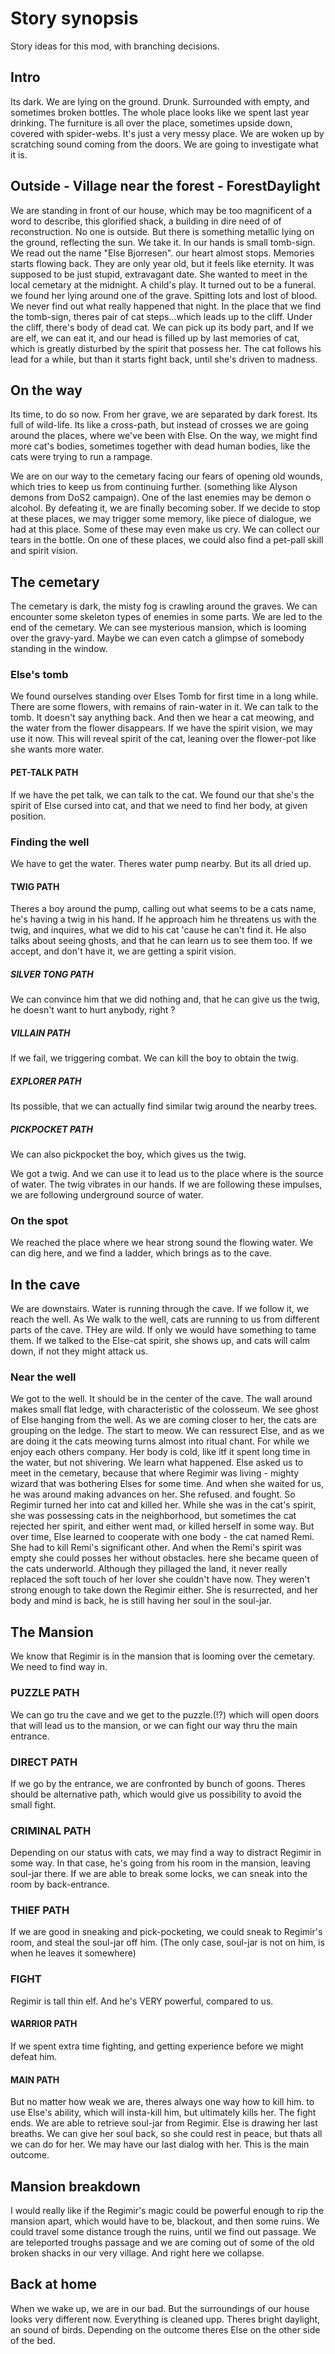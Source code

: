 # Story synopsis

Story ideas for this mod, with branching decisions.

## Intro

Its dark. We are lying on the ground. Drunk. Surrounded with empty, and sometimes
broken bottles. The whole place looks like we spent last year drinking. The furniture
is all over the place, sometimes upside down, covered with spider-webs. It's just a very 
messy place.
We are woken up by scratching sound coming from the doors. We are going to investigate what it is.

## Outside - Village near the forest - ForestDaylight

We are standing in front of our house, which may be too magnificent of a word to describe, 
this glorified shack, a building in dire need of of reconstruction.
No one is outside. But there is something metallic lying on the ground, reflecting the 
sun. We take it. 
In our hands is small tomb-sign. We read out the name "Else Bjorresen".
our heart almost stops. Memories starts flowing back. They are only year old, but it feels
like eternity. It was supposed to be just stupid, extravagant date. She wanted to meet 
in the local cemetary at the midnight. A child's play. It turned out to be a funeral. 
we found her lying around one of the grave. Spitting lots and lost of blood.
We never find out what really happened that night.
In the place that we find the tomb-sign, theres pair of cat steps...which leads up to the 
cliff. Under the cliff, there's body of dead cat. We can pick up its body part, and 
If we are elf, we can eat it, and our head is filled up by last memories of cat, which is
greatly disturbed by the spirit that possess her. The cat follows his lead for a while, but 
than it starts fight back, until she's driven to madness.


## On the way

Its time, to do so now. From her grave, we are separated by dark forest. Its full
of wild-life.
Its like a cross-path, but instead of crosses we are going around the places, where we've 
been with Else. On the way, we might find more cat's bodies, sometimes together with
dead human bodies, like the cats were trying to run a rampage.

We are on our way to the cemetary facing our fears of opening old wounds, which tries to 
keep us from continuing further. (something like Alyson demons from DoS2 campaign).
One of the last enemies may be demon o alcohol. By defeating it, we are finally becoming sober.
If we decide to stop at these places, we may trigger some memory, like piece of dialogue, 
we had at this place. Some of these may even make us cry. We can collect our tears in the bottle.
On one of these places, we could also find a pet-pall skill and spirit vision.

## The cemetary

The cemetary is dark, the misty fog is crawling around the graves.
We can encounter some skeleton types of enemies in some parts.
We are led to the end of the cemetary. We can see mysterious mansion, which
is looming over the gravy-yard. Maybe we can even catch a glimpse of somebody
standing in the window.

### Else's tomb

We found ourselves standing over Elses Tomb for first time in a long while.
There are some flowers, with remains of rain-water in it.
We can talk to the tomb. It doesn't say anything back.
And then we hear a cat meowing, and the water from the flower disappears.
If we have the spirit vision, we may use it now. 
This will reveal spirit of the cat, leaning over the flower-pot like she wants more water.

#### PET-TALK PATH

If we have the pet talk, we can talk to the cat. We found our that she's the spirit
of Else cursed into cat, and that we need to find her body, at given position.

### Finding the well

We have to get the water. Theres water pump nearby. But its all dried up. 

#### TWIG PATH

Theres a boy around the pump, calling out what seems to be a cats name, he's having a twig
in his hand. If he approach him he threatens us with the twig, and inquires, what we did 
to his cat 'cause he can't find it. He also talks about seeing ghosts, and that he can learn
us to see them too. If we accept, and don't have it, we are getting a spirit vision.

##### SILVER TONG PATH

We can convince him that we did nothing and, that he can give us the twig, he doesn't want 
to hurt anybody, right ?

##### VILLAIN PATH

If we fail, we triggering combat. We can kill the boy to obtain the twig.

##### EXPLORER PATH

Its possible, that we can actually find similar twig around the nearby trees.

##### PICKPOCKET PATH

We can also pickpocket the boy, which gives us the twig.

We got a twig. And we can use it to lead us to the place where is the source
of water. The twig vibrates in our hands. If we are following these impulses, we are following
underground source of water.

### On the spot

We reached the place where we hear strong sound the flowing water. We can dig here, and we 
find a ladder, which brings as to the cave. 

## In the cave

We are downstairs. Water is running through the cave. If we follow it, we reach the well.
As We walk to the well, cats are running to us from different parts of the cave.
THey are wild. If only we would have something to tame them. If we talked to the Else-cat
spirit, she shows up, and cats will calm down, if not they might attack us.

### Near the well

We got to the well. It should be in the center of the cave. The wall around makes 
small flat ledge, with characteristic of the colosseum.
We see ghost of Else hanging from the well. As we are coming closer to her, the cats are 
grouping on the ledge. The start to meow.
We can ressurect Else, and as we are doing it the cats meowing turns almost into ritual chant.
For while we enjoy each others company. Her body is cold, like itf it spent long time in the 
water, but not shivering.
We learn what happened. Else asked us to meet in the cemetary, because that where 
Regimir was living - mighty wizard that was bothering Elses for some time.
And when she waited for us, he was around making advances on her. She refused.
and fought. So Regimir turned her into cat and killed her.
While she was in the cat's spirit, she was possessing cats in the neighborhood, but 
sometimes the cat rejected her spirit, and either went mad, or killed herself in some way.
But over time, Else learned to cooperate with one body - the cat named Remi.
She had to kill Remi's significant other. And when the Remi's spirit was empty
she could posses her without obstacles. here she became queen of the cats underworld.
Although they pillaged the land, it never really replaced the soft touch of her lover she 
couldn't have now. They weren't strong enough to take down the Regimir either. 
She is resurrected, and her body and mind is back, he is still having her 
soul in the soul-jar.

## The Mansion

We know that Regimir is in the mansion that is looming over the cemetary.
We need to find way in.

### PUZZLE PATH
We can go tru the cave and we get to the puzzle.(!?) which will open doors that will lead 
us to the mansion, or we can fight our way thru the main entrance.

### DIRECT PATH

If we go by the entrance, we are confronted by bunch of goons. Theres should be 
alternative path, which would give us possibility to avoid the small fight.

### CRIMINAL PATH

Depending on our status with cats, we may find a way to distract Regimir in some way.
In that case, he's going from his room in the mansion, leaving soul-jar there. If we are 
able to break some locks, we can sneak into the room by back-entrance.

### THIEF PATH

If we are good in sneaking and pick-pocketing, we could sneak to Regimir's room, and steal 
the soul-jar off him. (The only case, soul-jar is not on him, is when he leaves it somewhere)

### FIGHT

Regimir is tall thin elf. And he's VERY powerful, compared to us.

#### WARRIOR PATH

If we spent extra time fighting, and getting experience before we might defeat him.

#### MAIN PATH

But no matter how weak we are, theres always one way how to kill him. to use Else's ability,
which will insta-kill him, but ultimately kills her. 
The fight ends. We are able to retrieve soul-jar from Regimir. Else
is drawing her last breaths. We can give her soul back, so she could rest in peace, but 
thats all we can do for her. We may have our last dialog with her. This is the main outcome.

## Mansion breakdown

I would really like if the Regimir's magic could be powerful enough to rip the mansion
apart, which would have to be, blackout, and then some ruins. We could travel some distance
trough the ruins, until we find out passage. We are teleported troughs passage and we 
are coming out of some of the old broken shacks in our very village. And right here we 
collapse.

## Back at home

When we wake up, we are in our bad. But the surroundings of our house looks very different now.
Everything is cleaned upp. Theres bright daylight, an sound of birds. Depending on the outcome
theres Else on the other side of the bed.